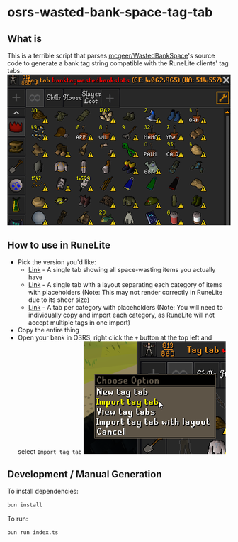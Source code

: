 # osrs-wasted-bank-space-tag-tab

## What is

This is a terrible script that parses [mcgeer/WastedBankSpace](https://github.com/mcgeer/WastedBankSpace)'s source code to generate a bank tag string compatible with the RuneLite clients' tag tabs.
![example of tag tab](example.png)

## How to use in RuneLite

- Pick the version you'd like:
  - [Link](https://raw.githubusercontent.com/Makeshift/osrs-wasted-bank-space-tag-tab/master/output/vanilla.txt) - A single tab showing all space-wasting items you actually have
  - [Link](https://raw.githubusercontent.com/Makeshift/osrs-wasted-bank-space-tag-tab/master/output/with-layout.txt) - A single tab with a layout separating each category of items with placeholders (Note: This may not render correctly in RuneLite due to its sheer size)
  - [Link](https://raw.githubusercontent.com/Makeshift/osrs-wasted-bank-space-tag-tab/master/output/tag-per-category.txt) - A tab per category with placeholders (Note: You will need to individually copy and import each category, as RuneLite will not accept multiple tags in one import)
- Copy the entire thing
- Open your bank in OSRS, right click the `+` button at the top left and select `Import tag tab`
![import tag tab button](import.png)

## Development / Manual Generation

To install dependencies:

```bash
bun install
```

To run:

```bash
bun run index.ts
```
